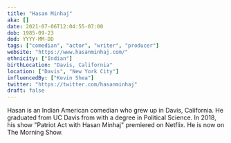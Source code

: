 ```yaml
---
title: "Hasan Minhaj"
aka: []
date: 2021-07-06T12:04:55-07:00
dob: 1985-09-23
dod: YYYY-MM-DD
tags: ["comedian", "actor", "writer", "producer"]
website: "https://www.hasanminhaj.com/"
ethnicity: ["Indian"]
birthLocation: "Davis, California"
location: ["Davis", "New York City"]
influencedBy: ["Kevin Shea"]
twitter: "https://twitter.com/hasanminhaj"
draft: false
---
```


Hasan is an Indian American comedian who grew up in Davis, California. He
graduated from UC Davis from with a degree in Political Science. In 2018, his
show "Patriot Act with Hasan Minhaj" premiered on Netflix. He is now on The
Morning Show.
